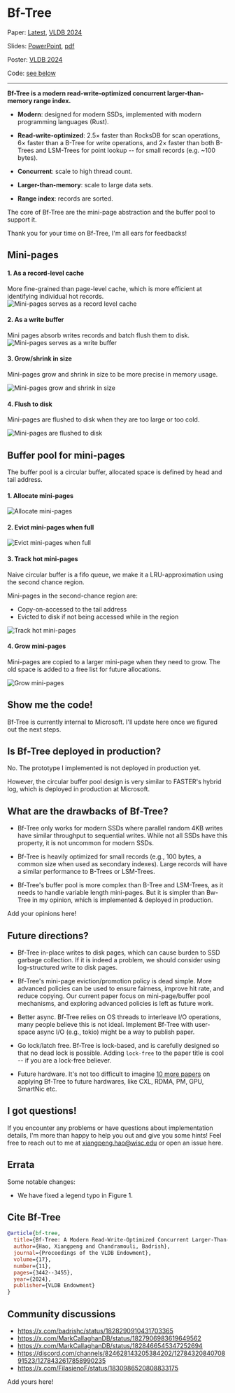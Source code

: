 # Bf-Tree

Paper:  [Latest](paper.pdf), [VLDB 2024](vldb.org/pvldb/vol17/p3442-hao.pdf)

Slides: [PowerPoint](slides-vldb.pptx), [pdf]() 

Poster: [VLDB 2024](poster-vldb.pdf)

Code: [see below](#show-me-the-code)




<hr>

**Bf-Tree is a modern read-write-optimized concurrent larger-than-memory range index.**

- **Modern**: designed for modern SSDs, implemented with modern programming languages (Rust).

- **Read-write-optimized**: 2.5× faster than RocksDB for scan operations, 6× faster than a B-Tree for write operations, and 2× faster than both B-Trees and LSM-Trees for point lookup -- for small records (e.g. ~100 bytes).

- **Concurrent**: scale to high thread count.

- **Larger-than-memory**: scale to large data sets.

- **Range index**: records are sorted.

The core of Bf-Tree are the mini-page abstraction and the buffer pool to support it.

Thank you for your time on Bf-Tree, I'm all ears for feedbacks!

## Mini-pages

#### 1. As a record-level cache
More fine-grained than page-level cache, which is more efficient at identifying individual hot records.
![Mini-pages serves as a record level cache](figures/bf-tree-cache-records.gif)

#### 2. As a write buffer
Mini pages absorb writes records and batch flush them to disk.
![Mini-pages serves as a write buffer](figures/bf-tree-buffer-writes.gif)

#### 3. Grow/shrink in size
Mini-pages grow and shrink in size to be more precise in memory usage. 

![Mini-pages grow and shrink in size](figures/bf-tree-grow-larger.gif)

#### 4. Flush to disk
Mini-pages are flushed to disk when they are too large or too cold.

![Mini-pages are flushed to disk](figures/bf-tree-batch-write.gif)

## Buffer pool for mini-pages

The buffer pool is a circular buffer, allocated space is defined by head and tail address.

#### 1. Allocate mini-pages
![Allocate mini-pages](figures/buffer-pool-alloc.gif)

#### 2. Evict mini-pages when full
![Evict mini-pages when full](figures/buffer-pool-evict.gif)

#### 3. Track hot mini-pages
Naive circular buffer is a fifo queue, we make it a LRU-approximation using the second chance region.

Mini-pages in the second-chance region are:
- Copy-on-accessed to the tail address
- Evicted to disk if not being accessed while in the region

![Track hot mini-pages](figures/buffer-pool-lru.gif)

#### 4. Grow mini-pages
Mini-pages are copied to a larger mini-page when they need to grow.
The old space is added to a free list for future allocations.

![Grow mini-pages](figures/buffer-pool-grow.gif)


## Show me the code!

Bf-Tree is currently internal to Microsoft. I'll update here once we figured out the next steps.



## Is Bf-Tree deployed in production?

No. The prototype I implemented is not deployed in production yet.

However, the circular buffer pool design is very similar to FASTER's hybrid log, which is deployed in production at Microsoft. 

## What are the drawbacks of Bf-Tree?

- Bf-Tree only works for modern SSDs where parallel random 4KB writes have similar throughput to sequential writes. While not all SSDs have this property, it is not uncommon for modern SSDs.

- Bf-Tree is heavily optimized for small records (e.g., 100 bytes, a common size when used as secondary indexes). Large records will have a similar performance to B-Trees or LSM-Trees.

- Bf-Tree's buffer pool is more complex than B-Tree and LSM-Trees, as it needs to handle variable length mini-pages. But it is simpler than Bw-Tree in my opinion, which is implemented & deployed in production.

Add your opinions here!

## Future directions?

- Bf-Tree in-place writes to disk pages, which can cause burden to SSD garbage collection. If it is indeed a problem, we should consider using log-structured write to disk pages.

- Bf-Tree's mini-page eviction/promotion policy is dead simple. More advanced policies can be used to ensure fairness, improve hit rate, and reduce copying. Our current paper focus on mini-page/buffer pool mechanisms, and exploring advanced policies is left as future work.

- Better async. Bf-Tree relies on OS threads to interleave I/O operations, many people believe this is not ideal. Implement Bf-Tree with user-space async I/O (e.g., tokio) might be a way to publish paper.

- Go lock/latch free. Bf-Tree is lock-based, and is carefully designed so that no dead lock is possible. Adding `lock-free` to the paper title is cool -- if you are a lock-free believer.  

- Future hardware. It's not too difficult to imagine [10 more papers](https://blog.haoxp.xyz/posts/research-statement/#todays-problem-vs-tomorrows-problem) on applying Bf-Tree to future hardwares, like CXL, RDMA, PM, GPU, SmartNic etc.

## I got questions!

If you encounter any problems or have questions about implementation details, I'm more than happy to help you out and give you some hints!
Feel free to reach out to me at xiangpeng.hao@wisc.edu or open an issue here.


## Errata

Some notable changes:

- We have fixed a legend typo in Figure 1.

## Cite Bf-Tree

```bibtex
@article{bf-tree,
  title={Bf-Tree: A Modern Read-Write-Optimized Concurrent Larger-Than-Memory Range Index},
  author={Hao, Xiangpeng and Chandramouli, Badrish},
  journal={Proceedings of the VLDB Endowment},
  volume={17},
  number={11},
  pages={3442--3455},
  year={2024},
  publisher={VLDB Endowment}
}
```

## Community discussions

- https://x.com/badrishc/status/1828290910431703365
- https://x.com/MarkCallaghanDB/status/1827906983619649562
- https://x.com/MarkCallaghanDB/status/1828466545347252694
- https://discord.com/channels/824628143205384202/1278432084070891523/1278432617858990235
- https://x.com/FilasienoF/status/1830986520808833175

Add yours here!

